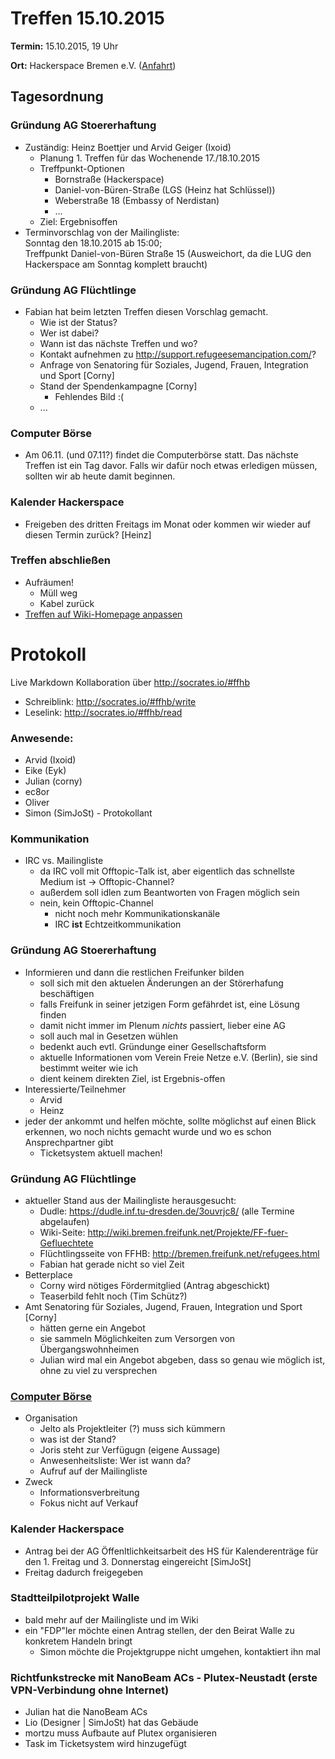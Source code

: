 # Treffen 15.10.2015

**Termin:** 15.10.2015, 19 Uhr

**Ort:** Hackerspace Bremen e.V. ([Anfahrt](https://www.hackerspace-bremen.de/anfahrt/))

## Tagesordnung

### Gründung AG Stoererhaftung
* Zuständig: Heinz Boettjer und Arvid Geiger (Ixoid)
  * Planung 1. Treffen für das Wochenende 17./18.10.2015
  * Treffpunkt-Optionen
      * Bornstraße (Hackerspace)
      * Daniel-von-Büren-Straße (LGS (Heinz hat Schlüssel))
      * Weberstraße 18 (Embassy of Nerdistan)
      * ...
  * Ziel: Ergebnisoffen
* Terminvorschlag von der Mailingliste:  
  Sonntag den 18.10.2015 ab 15:00;  
Treffpunkt Daniel-von-Büren Straße 15 (Ausweichort, da die LUG den Hackerspace am Sonntag komplett braucht) 

### Gründung AG Flüchtlinge
* Fabian hat beim letzten Treffen diesen Vorschlag gemacht. 
  * Wie ist der Status?
  * Wer ist dabei?
  * Wann ist das nächste Treffen und wo?
  * Kontakt aufnehmen zu http://support.refugeesemancipation.com/?
  * Anfrage von Senatoring für Soziales, Jugend, Frauen, Integration und Sport [Corny]
  * Stand der Spendenkampagne [Corny]
      * Fehlendes Bild :(
  * ...

### Computer Börse
* Am 06.11. (und 07.11?) findet die Computerbörse statt. Das nächste Treffen ist ein Tag davor. Falls wir dafür noch etwas erledigen müssen, sollten wir ab heute damit beginnen.

### Kalender Hackerspace
* Freigeben des dritten Freitags im Monat oder kommen wir wieder auf diesen Termin zurück? [Heinz]

### Treffen abschließen
* Aufräumen!
  * Müll weg
  * Kabel zurück
* [Treffen auf Wiki-Homepage anpassen](Home)

# Protokoll
Live Markdown Kollaboration über http://socrates.io/#ffhb
* Schreiblink: http://socrates.io/#ffhb/write
* Leselink: http://socrates.io/#ffhb/read

### Anwesende:
* Arvid (Ixoid)
* Eike (Eyk)
* Julian (corny)
* ec8or
* Oliver
* Simon (SimJoSt) - Protokollant

### Kommunikation
* IRC vs. Mailingliste
  * da IRC voll mit Offtopic-Talk ist, aber eigentlich das schnellste Medium ist -> Offtopic-Channel?
  * außerdem soll idlen zum Beantworten von Fragen möglich sein
  * nein, kein Offtopic-Channel
    * nicht noch mehr Kommunikationskanäle
    * IRC **ist** Echtzeitkommunikation

### Gründung AG Stoererhaftung
* Informieren und dann die restlichen Freifunker bilden
  * soll sich mit den aktuelen Änderungen an der Störerhafung beschäftigen
  * falls Freifunk in seiner jetzigen Form gefährdet ist, eine Lösung finden
  * damit nicht immer im Plenum *nichts* passiert, lieber eine AG
  * soll auch mal in Gesetzen wühlen
  * bedenkt auch evtl. Gründunge einer Gesellschaftsform
  * aktuelle Informationen vom Verein Freie Netze e.V. (Berlin), sie sind bestimmt weiter wie ich
  * dient keinem direkten Ziel, ist Ergebnis-offen
* Interessierte/Teilnehmer
  * Arvid
  * Heinz
* jeder der ankommt und helfen möchte, sollte möglichst auf einen Blick erkennen, wo noch nichts gemacht wurde und wo es schon Ansprechpartner gibt
  * Ticketsystem aktuell machen!

### Gründung AG Flüchtlinge
* aktueller Stand aus der Mailingliste herausgesucht:
  * Dudle: https://dudle.inf.tu-dresden.de/3ouvrjc8/ (alle Termine abgelaufen)
  * Wiki-Seite: http://wiki.bremen.freifunk.net/Projekte/FF-fuer-Gefluechtete
  * Flüchtlingsseite von FFHB: http://bremen.freifunk.net/refugees.html
  * Fabian hat gerade nicht so viel Zeit
* Betterplace
  * Corny wird nötiges Fördermitglied (Antrag abgeschickt)
  * Teaserbild fehlt noch (Tim Schütz?)
* Amt Senatoring für Soziales, Jugend, Frauen, Integration und Sport [Corny]
  * hätten gerne ein Angebot
  * sie sammeln Möglichkeiten zum Versorgen von Übergangswohnheimen
  * Julian wird mal ein Angebot abgeben, dass so genau wie möglich ist, ohne zu viel zu versprechen

### [Computer Börse](http://www.berliner-freiheit.de/veranstaltungen/2015/computer-boerse-20.html)
* Organisation
  * Jelto als Projektleiter (?) muss sich kümmern
  * was ist der Stand?
  * Joris steht zur Verfügugn (eigene Aussage)
  * Anwesenheitsliste: Wer ist wann da?
  * Aufruf auf der Mailingliste
* Zweck
  * Informationsverbreitung
  * Fokus nicht auf Verkauf

### Kalender Hackerspace
* Antrag bei der AG Öffenltlichkeitsarbeit des HS für Kalenderenträge für den 1. Freitag und 3. Donnerstag eingereicht [SimJoSt]
* Freitag dadurch freigegeben

### Stadtteilpilotprojekt Walle
* bald mehr auf der Mailingliste und im Wiki
* ein "FDP"ler möchte einen Antrag stellen, der den Beirat Walle zu konkretem Handeln bringt
  * Simon möchte die Projektgruppe nicht umgehen, kontaktiert ihn mal

### Richtfunkstrecke mit NanoBeam ACs - Plutex-Neustadt (erste VPN-Verbindung ohne Internet)
* Julian hat die NanoBeam ACs
* Lio (Designer | SimJoSt) hat das Gebäude
* mortzu muss Aufbaute auf Plutex organisieren
* Task im Ticketsystem wird hinzugefügt